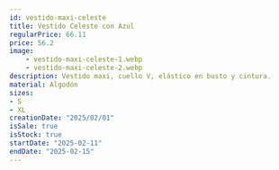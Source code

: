 ```yaml
---
id: vestido-maxi-celeste
title: Vestido Celeste con Azul 
regularPrice: 66.11
price: 56.2
image: 
    - vestido-maxi-celeste-1.webp
    - vestido-maxi-celeste-2.webp  
description: Vestido maxi, cuello V, elástico en busto y cintura.
material: Algodón
sizes: 
- S
- XL
creationDate: "2025/02/01"
isSale: true
isStock: true
startDate: "2025-02-11"
endDate: "2025-02-15"
---
```

